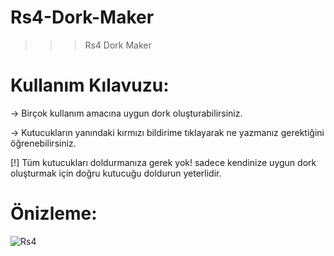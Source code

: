 # Rs4-Dork-Maker
>>> Rs4 Dork Maker

# Kullanım Kılavuzu:
-> Birçok kullanım amacına uygun dork oluşturabilirsiniz.

-> Kutucukların yanındaki kırmızı bildirime tıklayarak ne yazmanız gerektiğini öğrenebilirsiniz.

[!] Tüm kutucukları doldurmanıza gerek yok! sadece kendinize uygun dork oluşturmak için doğru kutucuğu doldurun yeterlidir.

# Önizleme:
![Rs4](https://user-images.githubusercontent.com/90040826/151680880-7dfc4fd2-92e9-4cf7-b795-05eb76ce2eca.png)
